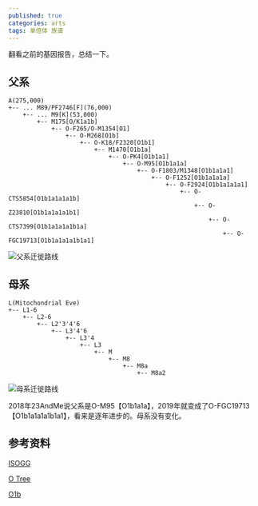 ```yaml
---
published: true
categories: arts
tags: 单倍体 族谱
---
```


翻看之前的基因报告，总结一下。

## 父系 

```
A(275,000)
+-- ... M89/PF2746[F](76,000)
    +-- ... M9[K](53,000)
        +-- M175[O/K1a1b]
            +-- O-F265/O-M1354[O1]
                +-- O-M268[O1b]
                    +-- O-K18/F2320[O1b1]
                        +-- M1470[O1b1a]                       
                            +-- O-PK4[O1b1a1]
                                +-- O-M95[O1b1a1a]
                                    +-- O-F1803/M1348[O1b1a1a1]
                                        +-- O-F1252[O1b1a1a1a]
                                            +-- O-F2924[O1b1a1a1a1]
                                                +-- O-CTS5854[O1b1a1a1a1b]
                                                    +-- O-Z23810[O1b1a1a1a1b1]
                                                        +-- O-CTS7399[O1b1a1a1a1b1a]
                                                            +-- O-FGC19713[O1b1a1a1a1b1a1]
```                                                                

![父系迁徙路线](https://upload.wikimedia.org/wikipedia/commons/8/8c/Migraciones_humanas_en_haplogrupos_de_ADN-Y.PNG)

## 母系  

```
L(Mitochondrial Eve)
+-- L1-6
    +-- L2-6
        +-- L2'3'4'6
            +-- L3'4'6
                +-- L3'4
                    +-- L3
                        +-- M
                            +-- M8
                                +-- M8a
                                    +-- M8a2            
```

![母系迁徙路线](https://upload.wikimedia.org/wikipedia/commons/0/04/Human_migrations_and_mitochondrial_haplogroups.PNG)


2018年23AndMe说父系是O-M95【O1b1a1a】，2019年就变成了O-FGC19713【O1b1a1a1a1b1a1】，看来是逐年进步的。母系没有变化。

## 参考资料

[ISOGG](https://isogg.org/tree/index.html)  

[O Tree](https://docs.google.com/spreadsheets/d/1ZeJnMPDMQ1TjwP2QGyayfULPosn0Qdxc9ozWZJ_pDWE/edit#gid=57047053)

[O1b](https://en.wikipedia.org/wiki/Haplogroup_O-M175#O-M268_(O1b))
